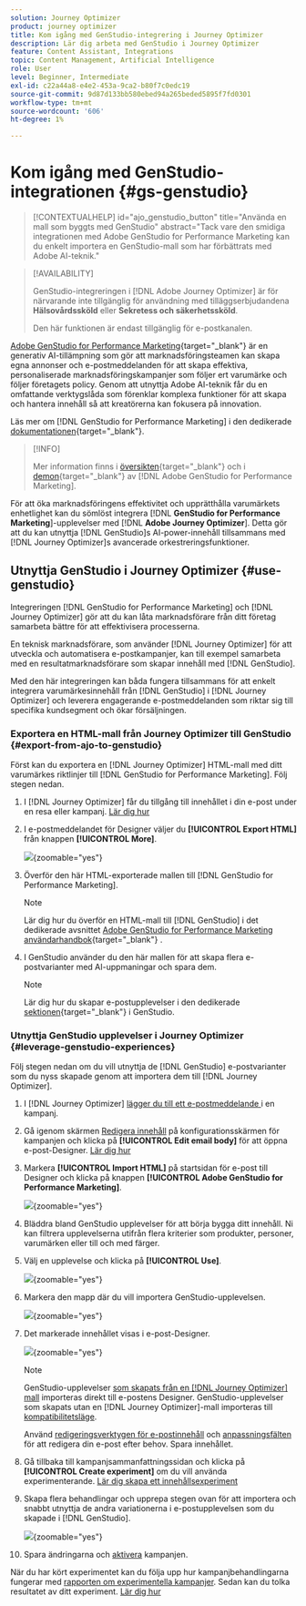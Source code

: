 ```yaml
---
solution: Journey Optimizer
product: journey optimizer
title: Kom igång med GenStudio-integrering i Journey Optimizer
description: Lär dig arbeta med GenStudio i Journey Optimizer
feature: Content Assistant, Integrations
topic: Content Management, Artificial Intelligence
role: User
level: Beginner, Intermediate
exl-id: c22a44a8-e4e2-453a-9ca2-b80f7c0edc19
source-git-commit: 9d87d133bb580ebed94a265beded5895f7fd0301
workflow-type: tm+mt
source-wordcount: '606'
ht-degree: 1%

---
```


# Kom igång med GenStudio-integrationen {#gs-genstudio}

>[!CONTEXTUALHELP]
>id="ajo_genstudio_button"
>title="Använda en mall som byggts med GenStudio"
>abstract="Tack vare den smidiga integrationen med Adobe GenStudio for Performance Marketing kan du enkelt importera en GenStudio-mall som har förbättrats med Adobe AI-teknik."

>[!AVAILABILITY]
>
>GenStudio-integreringen i [!DNL Adobe Journey Optimizer] är för närvarande inte tillgänglig för användning med tilläggserbjudandena **Hälsovårdssköld** eller **Sekretess och säkerhetssköld**.
>
>Den här funktionen är endast tillgänglig för e-postkanalen.

[Adobe GenStudio for Performance Marketing](https://business.adobe.com/products/genstudio-for-performance-marketing.html){target="_blank"} är en generativ AI-tillämpning som gör att marknadsföringsteamen kan skapa egna annonser och e-postmeddelanden för att skapa effektiva, personaliserade marknadsföringskampanjer som följer ert varumärke och följer företagets policy. Genom att utnyttja Adobe AI-teknik får du en omfattande verktygslåda som förenklar komplexa funktioner för att skapa och hantera innehåll så att kreatörerna kan fokusera på innovation.

Läs mer om [!DNL GenStudio for Performance Marketing] i den dedikerade [dokumentationen](https://experienceleague.adobe.com/sv/docs/genstudio-for-performance-marketing/user-guide/home){target="_blank"}.

>[!INFO]
>
>Mer information finns i [översikten](https://business.adobe.com/products/genstudio-for-performance-marketing.html#watch-overview){target="_blank"} och i [demon](https://business.adobe.com/products/genstudio-for-performance-marketing.html#demo){target="_blank"} av [!DNL Adobe GenStudio for Performance Marketing].

<!--To access the GenStudio integration in [!DNL Adobe Journey Optimizer] feature, users need to be granted the **xxx** permission. [Learn more](../administration/permissions.md)

>[!IMPORTANT]
>
>* Before starting using this capability, read out related [Guardrails and Limitations](#generative-guardrails).-->

För att öka marknadsföringens effektivitet och upprätthålla varumärkets enhetlighet kan du sömlöst integrera [!DNL **GenStudio for Performance Marketing**]-upplevelser med [!DNL **Adobe Journey Optimizer**]. Detta gör att du kan utnyttja [!DNL GenStudio]s AI-power-innehåll tillsammans med [!DNL Journey Optimizer]s avancerade orkestreringsfunktioner.

<!--![](../rn/assets/do-not-localize/genstudio.gif)-->

<!--Guardrails and limitations {#genstudio-guardrails}

General guidelines for using the GenStudio integration in [!DNL Adobe Journey Optimizer] for email generation are listed below:

See if guidelines/limitations such as the ones listed [here](gs-generative.md#generative-guardrails) for AI Assistant can apply.

The following limitations apply to GenStudio integration in [!DNL Adobe Journey Optimizer]:-->

## Utnyttja GenStudio i Journey Optimizer {#use-genstudio}

Integreringen [!DNL GenStudio for Performance Marketing] och [!DNL Journey Optimizer] gör att du kan låta marknadsförare från ditt företag samarbeta bättre för att effektivisera processerna.

En teknisk marknadsförare, som använder [!DNL Journey Optimizer] för att utveckla och automatisera e-postkampanjer, kan till exempel samarbeta med en resultatmarknadsförare som skapar innehåll med [!DNL GenStudio].

Med den här integreringen kan båda fungera tillsammans för att enkelt integrera varumärkesinnehåll från [!DNL GenStudio] i [!DNL Journey Optimizer] och leverera engagerande e-postmeddelanden som riktar sig till specifika kundsegment och ökar försäljningen.

### Exportera en HTML-mall från Journey Optimizer till GenStudio {#export-from-ajo-to-genstudio}

Först kan du exportera en [!DNL Journey Optimizer] HTML-mall med ditt varumärkes riktlinjer till [!DNL GenStudio for Performance Marketing]. Följ stegen nedan.

1. I [!DNL Journey Optimizer] får du tillgång till innehållet i din e-post under en resa eller kampanj. [Lär dig hur](../email/get-started-email-design.md#key-steps)

1. I e-postmeddelandet för Designer väljer du **[!UICONTROL Export HTML]** från knappen **[!UICONTROL More]**.

   ![](assets/genstudio-export-template.png){zoomable="yes"}

1. Överför den här HTML-exporterade mallen till [!DNL GenStudio for Performance Marketing]. <!--Make sure you detect the fields that the generative AI uses to insert content in order to create an actionable template.-->

   >[!NOTE]
   >
   >Lär dig hur du överför en HTML-mall till [!DNL GenStudio] i det dedikerade avsnittet [Adobe GenStudio for Performance Marketing användarhandbok](https://experienceleague.adobe.com/sv/docs/genstudio-for-performance-marketing/user-guide/content/templates/use-templates#templates-from-ajo-and-marketo){target="_blank"} .

1. I GenStudio använder du den här mallen för att skapa flera e-postvarianter med AI-uppmaningar och spara dem.

   >[!NOTE]
   >
   >Lär dig hur du skapar e-postupplevelser i den dedikerade [sektionen](https://experienceleague.adobe.com/sv/docs/genstudio-for-performance-marketing/user-guide/create/create-email-experience){target="_blank"} i GenStudio.

### Utnyttja GenStudio upplevelser i Journey Optimizer {#leverage-genstudio-experiences}

Följ stegen nedan om du vill utnyttja de [!DNL GenStudio] e-postvarianter som du nyss skapade genom att importera dem till [!DNL Journey Optimizer].

1. I [!DNL Journey Optimizer] [lägger du till ett e-postmeddelande ](../email/create-email.md) i en kampanj.

1. Gå igenom skärmen [Redigera innehåll](../email/create-email.md#define-email-content) på konfigurationsskärmen för kampanjen och klicka på **[!UICONTROL Edit email body]** för att öppna e-post-Designer. [Lär dig hur](../email/get-started-email-design.md#key-steps)

1. Markera **[!UICONTROL Import HTML]** på startsidan för e-post till Designer och klicka på knappen **[!UICONTROL Adobe GenStudio for Performance Marketing]**.

   ![](assets/genstudio-pem-import-email.png){zoomable="yes"}

1. Bläddra bland GenStudio upplevelser för att börja bygga ditt innehåll. Ni kan filtrera upplevelserna utifrån flera kriterier som produkter, personer, varumärken eller till och med färger.

   <!--![](assets/genstudio-filter-experiences.png){zoomable="yes"}-->

1. Välj en upplevelse och klicka på **[!UICONTROL Use]**.

   ![](assets/genstudio-use-experience.png){zoomable="yes"}

1. Markera den mapp där du vill importera GenStudio-upplevelsen.

   ![](assets/genstudio-choose-destination.png){zoomable="yes"}

1. Det markerade innehållet visas i e-post-Designer.

   ![](assets/genstudio-email-content.png){zoomable="yes"}

   >[!NOTE]
   >
   >GenStudio-upplevelser [ som skapats från en [!DNL Journey Optimizer] mall](#export-from-ajo-to-genstudio) importeras direkt till e-postens Designer. GenStudio-upplevelser som skapats utan en [!DNL Journey Optimizer]-mall importeras till [kompatibilitetsläge](../email/existing-content.md).

   Använd [redigeringsverktygen för e-postinnehåll](../email/content-from-scratch.md) och [anpassningsfälten](../personalization/personalize.md) för att redigera din e-post efter behov. Spara innehållet.

1. Gå tillbaka till kampanjsammanfattningssidan och klicka på **[!UICONTROL Create experiment]** om du vill använda experimenterande. [Lär dig skapa ett innehållsexperiment](../content-management/content-experiment.md)

   <!--![](assets/genstudio-create-experiment.png){zoomable="yes"}-->

1. Skapa flera behandlingar och upprepa stegen ovan för att importera och snabbt utnyttja de andra variationerna i e-postupplevelsen som du skapade i [!DNL GenStudio].

   ![](assets/genstudio-define-treatments.png){zoomable="yes"}

1. Spara ändringarna och [aktivera](../campaigns/review-activate-campaign.md) kampanjen.

När du har kört experimentet kan du följa upp hur kampanjbehandlingarna fungerar med [rapporten om experimentella kampanjer](../reports/campaign-global-report-cja-experimentation.md). Sedan kan du tolka resultatet av ditt experiment. [Lär dig hur](../content-management/get-started-experiment.md#interpret-results)
